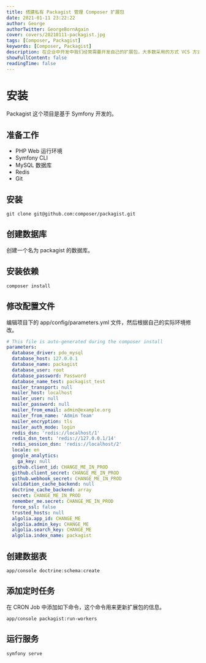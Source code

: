 ```yaml
---
title: 搭建私有 Packagist 管理 Composer 扩展包
date: 2021-01-11 23:22:22
author: George
authorTwitter: GeorgeBornAgain
cover: covers/20210111-packagist.jpg
tags: [Composer, Packagist]
keywords: [Composer, Packagist]
description: 在企业中开发中我们经常需要开发自己的扩展包，大多数采用的方式 VCS 方式来安装依赖的，这种方式的问题在于如果有多个 Tag 则会导致 Composer 安装变慢。
showFullContent: false
readingTime: false
---
```


# 安装

Packagist 这个项目是基于 Symfony 开发的。

## 准备工作

* PHP Web 运行环境
* Symfony CLI
* MySQL 数据库
* Redis
* Git

## 安装

```shell
git clone git@github.com:composer/packagist.git
```

## 创建数据库

创建一个名为 packagist 的数据库。

## 安装依赖

```shell
composer install
```

## 修改配置文件

编辑项目下的 app/config/parameters.yml 文件，然后根据自己的实际环境修改。

```yaml
# This file is auto-generated during the composer install
parameters:
  database_driver: pdo_mysql
  database_host: 127.0.0.1
  database_name: packagist
  database_user: root
  database_password: Password
  database_name_test: packagist_test
  mailer_transport: null
  mailer_host: localhost
  mailer_user: null
  mailer_password: null
  mailer_from_email: admin@example.org
  mailer_from_name: 'Admin Team'
  mailer_encryption: tls
  mailer_auth_mode: login
  redis_dsn: 'redis://localhost/1'
  redis_dsn_test: 'redis://127.0.0.1/14'
  redis_session_dsn: 'redis://localhost/2'
  locale: en
  google_analytics:
    ga_key: null
  github.client_id: CHANGE_ME_IN_PROD
  github.client_secret: CHANGE_ME_IN_PROD
  github.webhook_secret: CHANGE_ME_IN_PROD
  validation_cache_backend: null
  doctrine_cache_backend: array
  secret: CHANGE_ME_IN_PROD
  remember_me.secret: CHANGE_ME_IN_PROD
  force_ssl: false
  trusted_hosts: null
  algolia.app_id: CHANGE_ME
  algolia.admin_key: CHANGE_ME
  algolia.search_key: CHANGE_ME
  algolia.index_name: packagist

```
## 创建数据表

```shell
app/console doctrine:schema:create
```

## 添加定时任务

在 CRON Job 中添加如下命令，这个命令用来更新扩展包的信息。

```shell
app/console packagist:run-workers
```

## 运行服务

```shell
symfony serve
```
